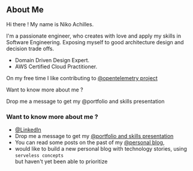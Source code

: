 ## About Me

Hi there ! My name is Niko Achilles.

I'm a passionate engineer, who creates with love and apply my skills in Software Engineering.
Exposing myself to good architecture design and decision trade offs.

- Domain Driven Design Expert.
- AWS Certified Cloud Practitioner.

On my free time I like contributing to [@opentelemetry project](https://github.com/open-telemetry/opentelemetry-js)

Want to know more about me ?

Drop me a message to get my @portfolio and skills presentation

### Want to know more about me ?

- [@LinkedIn](https://www.linkedin.com/in/niko-achilles-kokkinos/)
- Drop me a message to get my [@portfolio and skills presentation](https://nikolaoskokkinos.wordpress.com/2016/04/18/projects-and-skills-niko-kokkinos/)
- You can read some posts on the past of my [@personal blog](https://nikolaoskokkinos.wordpress.com/), 
- would like to build a new personal blog with technology stories, using `serveless concepts`  
but haven't yet been able to prioritize
